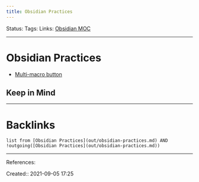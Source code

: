 ```yaml
---
title: Obsidian Practices
---
```

Status: 
Tags: 
Links: [Obsidian MOC](out/obsidian-moc.md)
___
# Obsidian Practices
- [Multi-macro button](https://shbgm.ca/obsidian/docs/quickadd-multi-buttons)
## Keep in Mind

___
# Backlinks
```dataview
list from [Obsidian Practices](out/obsidian-practices.md) AND !outgoing([Obsidian Practices](out/obsidian-practices.md))
```
___
References:

Created:: 2021-09-05 17:25
